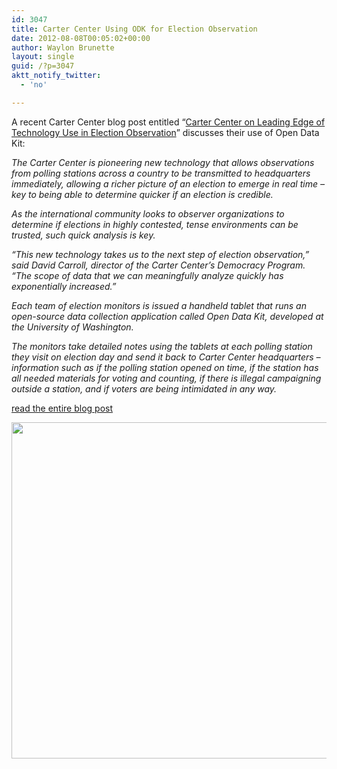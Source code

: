 ```yaml
---
id: 3047
title: Carter Center Using ODK for Election Observation
date: 2012-08-08T00:05:02+00:00
author: Waylon Brunette
layout: single
guid: /?p=3047
aktt_notify_twitter:
  - 'no'

---
```

A recent Carter Center blog post entitled &#8220;<a title="Permanent Link to Carter Center on Leading Edge of Technology Use in Election Observation" href="http://blog.cartercenter.org/2012/08/06/carter-center-on-leading-edge-of-technology-use-in-election-observation/" rel="bookmark">Carter Center on Leading Edge of Technology Use in Election Observation</a>&#8221; discusses their use of Open Data Kit:

_The Carter Center is pioneering new technology that allows observations from polling stations across a country to be transmitted to headquarters immediately, allowing a richer picture of an election to emerge in real time – key to being able to determine quicker if an election is credible._

_As the international community looks to observer organizations to determine if elections in highly contested, tense environments can be trusted, such quick analysis is key._

_“This new technology takes us to the next step of election observation,” said David Carroll, director of the Carter Center’s Democracy Program. “The scope of data that we can meaningfully analyze quickly has exponentially increased.”_

_Each team of election monitors is issued a handheld tablet that runs an open-source data collection application called Open Data Kit, developed at the University of Washington._

_The monitors take detailed notes using the tablets at each polling station they visit on election day and send it back to Carter Center headquarters – information such as if the polling station opened on time, if the station has all needed materials for voting and counting, if there is illegal campaigning outside a station, and if voters are being intimidated in any way._

[read the entire blog post](http://blog.cartercenter.org/2012/08/06/carter-center-on-leading-edge-of-technology-use-in-election-observation/ "read the entire blog post")

<img src="http://cartercenterorg.files.wordpress.com/2012/08/carters-observe-closing-egypt-052412.jpg" alt="" width="538" />
